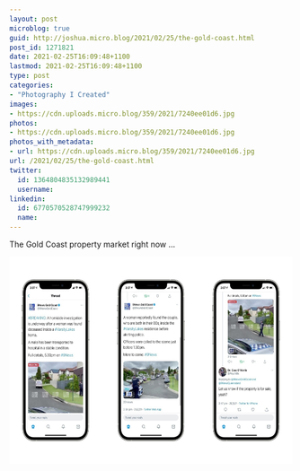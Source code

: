 ```yaml
---
layout: post
microblog: true
guid: http://joshua.micro.blog/2021/02/25/the-gold-coast.html
post_id: 1271821
date: 2021-02-25T16:09:48+1100
lastmod: 2021-02-25T16:09:48+1100
type: post
categories:
- "Photography I Created"
images:
- https://cdn.uploads.micro.blog/359/2021/7240ee01d6.jpg
photos:
- https://cdn.uploads.micro.blog/359/2021/7240ee01d6.jpg
photos_with_metadata:
- url: https://cdn.uploads.micro.blog/359/2021/7240ee01d6.jpg
url: /2021/02/25/the-gold-coast.html
twitter:
  id: 1364804835132989441
  username: 
linkedin:
  id: 6770570528747999232
  name: 
---
```

The Gold Coast property market right now ...

<img src="uploads/2021/7240ee01d6.jpg" width="600" height="369" alt="" />
